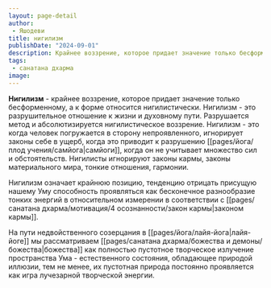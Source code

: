 ```yaml
---
layout: page-detail
author:
 - Яшодеви
title: нигилизм
publishDate: "2024-09-01"
description: Крайнее воззрение, которое придает значение только бесформенному, а к форме относится нигилистически.
tags:
 - санатана дхарма
image: 
---
```

**Нигилизм** - крайнее воззрение, которое придает значение только бесформенному, а к форме относится нигилистически.
Нигилизм - это разрушительное отношение к жизни и духовному пути. Разрушается метод и абсолютизируется нигилистическое воззрение. 
Нигилизм - это когда человек погружается в сторону непроявленного, игнорирует законы себе в ущерб, когда это приводит к разрушению [[pages/йога/плод учения/самйога|самйоги]], когда он не учитывает множество сил и обстоятельств. Нигилисты игнорируют законы кармы, законы материального мира, тонкие отношения, гармонии.

Нигилизм означает крайнюю позицию, тенденцию отрицать присущую нашему Уму способность проявляться как бесконечное разнообразие тонких энергий в относительном измерении в соответствии с [[pages/санатана дхарма/мотивация/4 осознанности/закон кармы|законом кармы]].

На пути недвойственного созерцания в [[pages/йога/лайя-йога|лайя-йоге]] мы рассматриваем [[pages/санатана дхарма/божества и демоны/божества|божества]] как полностью пустотное творческое излучение пространства Ума - естественного состояния, обладающее природой иллюзии, тем не менее, их пустотная природа постоянно проявляется как игра лучезарной творческой энергии.

